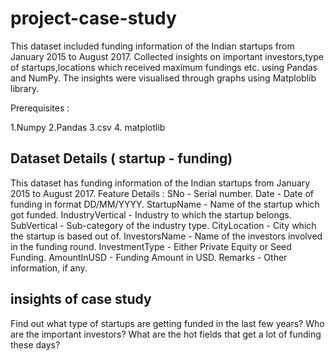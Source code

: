 # project-case-study

This dataset included funding information of the Indian startups from January 2015 to August 2017. Collected insights on important investors,type of startups,locations which received maximum fundings etc. using Pandas and NumPy. The insights were visualised through graphs using Matploblib library.


Prerequisites :

1.Numpy 2.Pandas 3.csv 4. matplotlib

## Dataset Details ( startup - funding)

This dataset has funding information of the Indian startups from January 2015 to August 2017.
Feature Details :
SNo - Serial number.
Date - Date of funding in format DD/MM/YYYY.
StartupName - Name of the startup which got funded.
IndustryVertical - Industry to which the startup belongs.
SubVertical - Sub-category of the industry type.
CityLocation - City which the startup is based out of.
InvestorsName - Name of the investors involved in the funding round.
InvestmentType - Either Private Equity or Seed Funding.
AmountInUSD - Funding Amount in USD.
Remarks - Other information, if any.

## insights of case study

Find out what type of startups are getting funded in the last few years?
Who are the important investors?
What are the hot fields that get a lot of funding these days?
